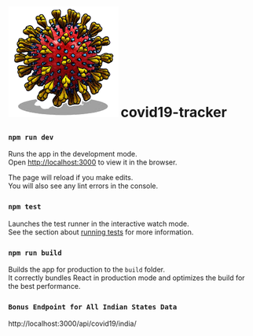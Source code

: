 <div>
 <img src="https://github.com/nikhil026/covid19-tracker/blob/master/src/corona.png?raw=true" />
 <h1 style="display: inline">covid19-tracker</h1>
</div>

### `npm run dev`

Runs the app in the development mode.<br />
Open [http://localhost:3000](http://localhost:3000) to view it in the browser.

The page will reload if you make edits.<br />
You will also see any lint errors in the console.

### `npm test`

Launches the test runner in the interactive watch mode.<br />
See the section about [running tests](https://facebook.github.io/create-react-app/docs/running-tests) for more information.

### `npm run build`

Builds the app for production to the `build` folder.<br />
It correctly bundles React in production mode and optimizes the build for the best performance.

### `Bonus Endpoint for All Indian States Data` 
http://localhost:3000/api/covid19/india/

